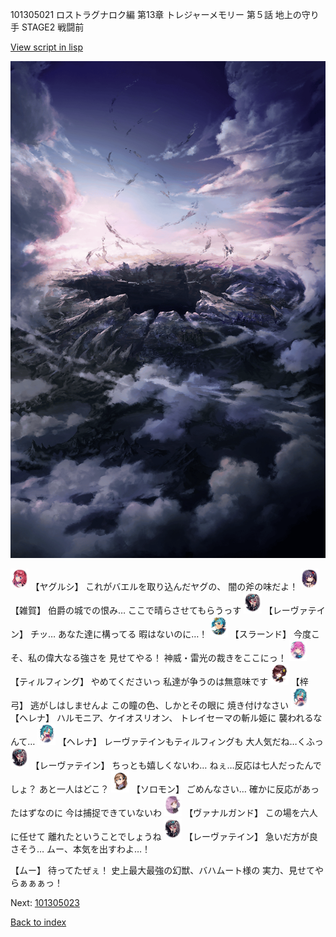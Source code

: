 101305021 ロストラグナロク編 第13章 トレジャーメモリー 第５話 地上の守り手 STAGE2 戦闘前

[View script in lisp](../scripts/101305021.txt)

![101_hole.png](../images/backgrounds/101_hole.png)

<img src="../images/units/3201711.png" alt="3201711.png" height="34"/>
【ヤグルシ】
これがバエルを取り込んだヤグの、
闇の斧の味だよ！

<img src="../images/units/3502411.png" alt="3502411.png" height="34"/>
【雑賀】
伯爵の城での恨み…
ここで晴らさせてもらうっす

<img src="../images/units/3100211.png" alt="3100211.png" height="34"/>
【レーヴァテイン】
チッ…
あなた達に構ってる
暇はないのに…！

<img src="../images/units/3201211.png" alt="3201211.png" height="34"/>
【スラーンド】
今度こそ、私の偉大なる強さを
見せてやる！
神威・雷光の裁きをここにっ！

<img src="../images/units/3101411.png" alt="3101411.png" height="34"/>
【ティルフィング】
やめてくださいっ
私達が争うのは無意味です

<img src="../images/units/3400611.png" alt="3400611.png" height="34"/>
【梓弓】
逃がしはしませんよ
この瞳の色、しかとその眼に
焼き付けなさい

<img src="../images/units/3302811.png" alt="3302811.png" height="34"/>
【ヘレナ】
ハルモニア、ケイオスリオン、
トレイセーマの斬ル姫に
襲われるなんて…

<img src="../images/units/3302811.png" alt="3302811.png" height="34"/>
【ヘレナ】
レーヴァテインもティルフィングも
大人気だね…くふっ

<img src="../images/units/3100211.png" alt="3100211.png" height="34"/>
【レーヴァテイン】
ちっとも嬉しくないわ…
ねぇ…反応は七人だったんでしょ？
あと一人はどこ？

<img src="../images/units/3503111.png" alt="3503111.png" height="34"/>
【ソロモン】
ごめんなさい…
確かに反応があったはずなのに
今は捕捉できていないわ

<img src="../images/units/3601111.png" alt="3601111.png" height="34"/>
【ヴァナルガンド】
この場を六人に任せて
離れたということでしょうね

<img src="../images/units/3100211.png" alt="3100211.png" height="34"/>
【レーヴァテイン】
急いだ方が良さそう…
ムー、本気を出すわよ…！

【ムー】
待ってたぜぇ！
史上最大最強の幻獣、バハムート様の
実力、見せてやらぁぁぁっ！

Next: [101305023](101305023.md)

[Back to index](index.md)
